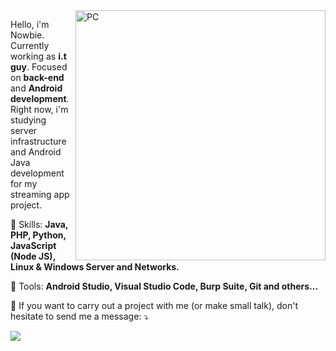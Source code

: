 <img src="https://raw.githubusercontent.com/MicaelliMedeiros/micaellimedeiros/master/image/computer-illustration.png" min-width="400px" max-width="400px" width="400px" align="right" alt="PC">

<p align="left"> 
  Hello, i'm Nowbie. Currently working as <strong>i.t guy</strong>. Focused on <strong>back-end</strong> and <strong>Android development</strong>.<br>
  Right now, i'm studying server infrastructure and Android Java development for my streaming app project.
</p>

<p align="left">
  🦄 Skills: <strong>Java, PHP, Python, JavaScript (Node JS), Linux & Windows Server and Networks.</strong>
</p>

<p align="left">
  💼 Tools: <strong>Android Studio, Visual Studio Code, Burp Suite, Git and others...</strong>
</p>

<p align="left">
  💌 If you want to carry out a project with me (or make small talk), don't hesitate to send me a message: ⤵️
</p>

<p align="left">
  <a href="https://t.me/nowbie" alt="Telegram">
  <img src="https://img.shields.io/badge/-Telegram-0e76a8?style=for-the-badge&logo=Telegram&logoColor=white&link=https://t.me/nowbie"/></a>
</p>  
